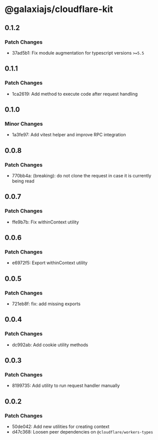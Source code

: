 # @galaxiajs/cloudflare-kit

## 0.1.2

### Patch Changes

- 37ad5b1: Fix module augmentation for typescript versions `>=5.5`

## 0.1.1

### Patch Changes

- 1ca2619: Add method to execute code after request handling

## 0.1.0

### Minor Changes

- 1a3fe97: Add vitest helper and improve RPC integration

## 0.0.8

### Patch Changes

- 770bb4a: (breaking): do not clone the request in case it is currently being read

## 0.0.7

### Patch Changes

- ffe9b7b: Fix withinContext utility

## 0.0.6

### Patch Changes

- e6972f5: Export withinContext utility

## 0.0.5

### Patch Changes

- 721eb8f: fix: add missing exports

## 0.0.4

### Patch Changes

- dc992ab: Add cookie utility methods

## 0.0.3

### Patch Changes

- 8199735: Add utility to run request handler manually

## 0.0.2

### Patch Changes

- 50de042: Add new utilities for creating context
- d47c368: Loosen peer dependencies on `@cloudflare/workers-types`
